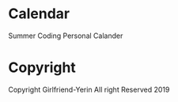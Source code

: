 # Calendar
Summer Coding Personal Calander

# Copyright 
Copyright Girlfriend-Yerin All right Reserved 2019
